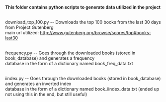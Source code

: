 **This folder contains python scripts to generate data utilized in the project** <br/><br/>

download_top_100.py -- Downloads the top 100 books from the last 30 days from Project Gutenberg <br/>
main url utilized: http://www.gutenberg.org/browse/scores/top#books-last30 <br/><br/>

frequency.py -- Goes through the downloaded books (stored in book_database) and generates a frequency <br/>
database in the form of a dictionary named book_freq_data.txt <br/><br/>

iindex.py -- Goes through the downloaded books (stored in book_database) and generates an inverted index <br/>
database in the form of a dictionary named book_iindex_data.txt (ended up not using this in the end, but still useful)<br/><br/>